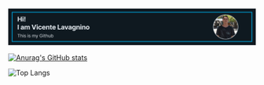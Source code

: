 ![Banner](https://github.com/VicenteLavagnino/VicenteLavagnino/blob/main/Vicente.png)

[![Anurag's GitHub stats](https://github-readme-stats.vercel.app/api?username=VicenteLavagnino)](https://github.com/VicenteLavagnino/github-readme-stats)


![Top Langs](https://github-readme-stats.vercel.app/api/top-langs/?username=VicenteLavagnino)
